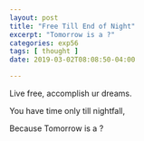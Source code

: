 ```yaml
---
layout: post
title: "Free Till End of Night"
excerpt: "Tomorrow is a ?"
categories: exp56
tags: [ thought ]
date: 2019-03-02T08:08:50-04:00

---
```



Live free, accomplish ur dreams.

You have time only till nightfall,

Because Tomorrow is a ? 
